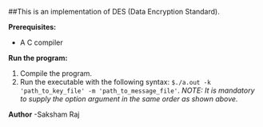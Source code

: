 ﻿

##This is an implementation of DES (Data Encryption Standard).

**Prerequisites:**
- A C compiler

**Run the program:**
1. Compile the program.
2. Run the executable with the following syntax: `$./a.out -k 'path_to_key_file' -m 'path_to_message_file'`.
    *NOTE: It is mandatory to supply the option argument in the same order as shown above.*


**Author**
-Saksham Raj
